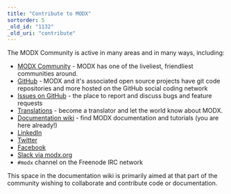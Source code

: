 ```yaml
---
title: "Contribute to MODX"
sortorder: 5
_old_id: "1132"
_old_uri: "contribute"
---
```


The MODX Community is active in many areas and in many ways, including:

- [MODX Community](https://community.modx.com/) - MODX has one of the liveliest, friendliest communities around.
- [GitHub](https://github.com/modxcms/) - MODX and it's associated open source projects have git code repositories and more hosted on the GitHub social coding network
- [Issues on GitHub](https://github.com/modxcms/revolution/issues) - the place to report and discuss bugs and feature requests
- [Translations](https://modx.com/community/translate) -  become a translator and let the world know about MODX.
- [Documentation wiki](https://docs.modx.com/) - find MODX documentation and tutorials (you are here already!)
- [LinkedIn](https://www.linkedin.com/groups/697477/)
- [Twitter](https://twitter.com/MODX)
- [Facebook](https://www.facebook.com/modxcms)
- [Slack via modx.org](https://modx.org/)
- `#modx` channel on the Freenode IRC network

This space in the documentation wiki is primarily aimed at that part of the community wishing to collaborate and contribute code or documentation.
